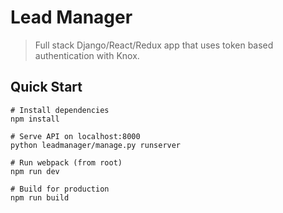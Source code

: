# Lead Manager
> Full stack Django/React/Redux app that uses token based authentication with Knox.

## Quick Start
```
# Install dependencies
npm install

# Serve API on localhost:8000
python leadmanager/manage.py runserver

# Run webpack (from root)
npm run dev

# Build for production
npm run build
```

